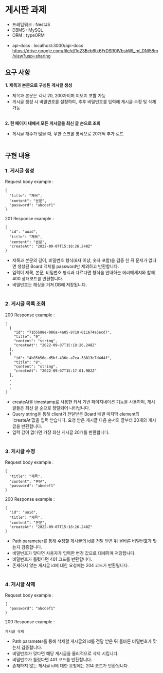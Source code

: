 # 게시판 과제 <br>
* 프레임워크 : NestJS
* DBMS : MySQL
* ORM : typeORM <br><br>
* api-docs : localhost:3000/api-docs <br>
https://drive.google.com/file/d/1o23Bcb6tk6FrDSR0lVbsbWI_mLDNI58m/view?usp=sharing
## 요구 사항 <br>
<B>1. 제목과 본문으로 구성된 게시글 생성</B>
* 제목과 본문은 각각 20, 200자이며 이모지 포함 가능 <br>
* 게시글 생성 시 비밀번호를 설정하여, 추후 비밀번호를 입력해 게시글 수정 및 삭제 가능 <br><br>

<B>2. 한 페이지 내에서 모든 게시글을 최신 글 순으로 조회</B>
* 게시글 개수가 많을 때, 무한 스크롤 방식으로 20개씩 추가 로드 <br><br>

## 구현 내용 <br>
### 1. 게시글 생성<br>
Request body example : <br>
```
{
  "title": "제목",
  "content": "본문",
  "password": "abcdef1"
}
```
201 Response example :
```
{
  "id": "uuid",
  "title": "제목",
  "content": "본문",
  "createAt": "2022-09-07T15:18:26.248Z"
}
```
* 제목과 본문의 길이, 비밀번호 형식(6자 이상, 숫자 포함)을 검증 한 뒤 문제가 없다면 생성된 Board 객체를 password만 제외하고 반환합니다. 
* 입력이 제목, 본문, 비밀번호 형식과 다르다면 형식을 안내하는 에러메세지와 함께 400 상태코드를 반환합니다.
* 비밀번호는 해싱을 거쳐 DB에 저장됩니다. <br><br>
### 2. 게시글 목록 조회<br>
200 Response example :
```
[
  {
    "id": "71b5688e-086a-4a05-9710-011674a5ecd7",
    "title": "9",
    "content": "string",
    "createAt": "2022-09-07T15:18:26.248Z"
  },
  {
    "id": "4b05b56e-d5bf-436e-a7ea-38813c7d4d4f",
    "title": "8",
    "content": "string",
    "createAt": "2022-09-07T15:17:01.902Z"
  },
  .
  .
  .
]
```
* createAt을 timestamp로 사용한 커서 기반 페이지네이션 기능을 사용하며, 게시글들은 최신 글 순으로 정렬되어 나타납니다.
* Query string을 통해 client가 전달받은 Board 배열 마지막 element의 'createAt'값을 입력 받습니다. 요청 받은 게시글 다음 순서의 글부터 20개의 게시글을 반환합니다.
* 입력 값이 없다면 가장 최신 게시글 20개를 반환합니다.
<br><br>

### 3. 게시글 수정<br>
Request body example :
```
{
  "title": "제목",
  "content": "본문",
  "password": "abcdef1"
}
```
200 Response example :
```
{
  "id": "uuid",
  "title": "제목",
  "content": "본문",
  "createAt": "2022-09-07T15:18:26.248Z"
}
```
* Path parameter를 통해 수정할 게시글의 id를 전달 받은 뒤 올바른 비밀번호가 맞는지 검증합니다.
* 비밀번호가 맞다면 사용자가 입력한 변경 값으로 대체하여 저장합니다.
* 비밀번호가 틀렸다면 401 코드를 반환합니다.
* 존재하지 않는 게시글 id에 대한 요청에는 204 코드가 반환됩니다. <br><br>

### 4. 게시글 삭제<br>
Request body example :
```
{
  "password": "abcdef1"
}
```
200 Response example :
```
게시글 삭제
```
* Path parameter를 통해 삭제할 게시글의 id를 전달 받은 뒤 올바른 비밀번호가 맞는지 검증합니다.
* 비밀번호가 맞다면 해당 게시글을 물리적으로 삭제 시킵니다.
* 비밀번호가 틀렸다면 401 코드를 반환합니다.
* 존재하지 않는 게시글 id에 대한 요청에는 204 코드가 반환됩니다. 

